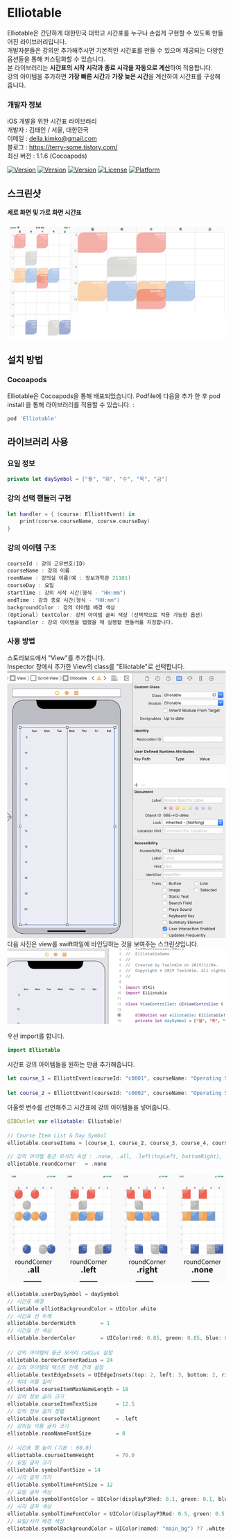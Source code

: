 # Elliotable
Elliotable은 간단하게 대한민국 대학교 시간표를 누구나 손쉽게 구현할 수 있도록 만들어진 라이브러리입니다.   
개발자분들은 강의만 추가해주시면 기본적인 시간표를 만들 수 있으며 제공되는 다양한 옵션들을 통해 커스텀화할 수 있습니다.   
본 라이브러리는 **시간표의 시작 시각과 종료 시각을 자동으로 계산**하여 적용합니다.  
강의 아이템을 추가하면 **가장 빠른 시간**과 **가장 늦은 시간**을 계산하여 시간표를 구성해줍니다.  

### 개발자 정보
iOS 개발을 위한 시간표 라이브러리   
개발자 : 김태인 / 서울, 대한민국   
이메일 : della.kimko@gmail.com   
블로그 : https://terry-some.tistory.com/  
최신 버전 : 1.1.6 (Cocoapods)    
  
[![Version](https://img.shields.io/badge/version-v1.1.6-green.svg?style=flat)](http://cocoapods.org/pods/Elliotable)
[![Version](https://img.shields.io/badge/ios-11.0-blue.svg?style=flat)](http://cocoapods.org/pods/Elliotable)
[![Version](https://img.shields.io/cocoapods/v/Elliotable.svg?style=flat)](http://cocoapods.org/pods/Elliotable)
[![License](https://img.shields.io/cocoapods/l/Elliotable.svg?style=flat)](http://cocoapods.org/pods/Elliotable)
[![Platform](https://img.shields.io/cocoapods/p/Elliotable.svg?style=flat)](http://cocoapods.org/pods/Elliotable)

## 스크린샷   
#### 세로 화면 및 가로 화면 시간표      
![screenshot](./screenshot_1.png)   

## 설치 방법

### Cocoapods
Elliotable은 Cocoapods을 통해 배포되었습니다. Podfile에 다음을 추가 한 후 pod install 을 통해 라이브러리를 적용할 수 있습니다. :   
```ruby
pod 'Elliotable'
```

## 라이브러리 사용    
### 요일 정보   
```swift
private let daySymbol = ["월", "화", "수", "목", "금"]   
```
### 강의 선택 핸들러 구현    
```swift
let handler = { (course: ElliottEvent) in   
    print(course.courseName, course.courseDay)   
}   
```

### 강의 아이템 구조   
```swift
courseId : 강의 고유번호(ID)   
courseName : 강의 이름 
roomName : 강의실 이름(예 : 정보과학관 21101)
courseDay : 요일
startTime : 강의 시작 시간(형식 - "HH:mm")
endTime : 강의 종료 시간(형식 - "HH:mm")
backgroundColor : 강의 아이템 배경 색상
(Optional) textColor: 강의 아이템 글씨 색상 (선택적으로 적용 가능한 옵션)
tapHandler : 강의 아이템을 탭했을 때 실행할 핸들러를 지정합니다.
```

### 사용 방법    
스토리보드에서 "View"를 추가합니다.    
Inspector 창에서 추가한 View의 class를 "Elliotable"로 선택합니다.   
![screenshot](./screenshot3.png)   
다음 사진은 view를 swift파일에 바인딩하는 것을 보여주는 스크린샷입니다.   
![screenshot](./screenshot4.png)   


우선 import를 합니다.   
```swift
import Elliotable
```
시간표 강의 아이템들을 원하는 만큼 추가해줍니다.   
```swift
let course_1 = ElliottEvent(courseId: "c0001", courseName: "Operating System", roomName: "IT Building 21204", courseDay: .tuesday, startTime: "12:00", endTime: "13:15", backgroundColor: [UIColor], tapHandler: handler)

let course_2 = ElliottEvent(courseId: "c0002", courseName: "Operating System", roomName: "IT Building 21204", courseDay: .thursday, startTime: "12:00", endTime: "13:15", textColor: UIColor.white, backgroundColor: [UIColor], tapHandler: handler)
```
아울렛 변수를 선언해주고 시간표에 강의 아이템들을 넣어줍니다.   
```swift
@IBOutlet var elliotable: Elliotable!

// Course Item List & Day Symbol
elliotable.courseItems = [course_1, course_2, course_3, course_4, course_5, course_6, course_7, course_8, course_9, course_10]
```

```swift
// 강의 아이템 둥근 모서리 속성 : .none, .all, .left(topLeft, bottomRight), .right(topRight, bottomLeft)
elliotable.roundCorner   = .none
```
![screenshot](./screenshot_round_corner.png) 

```swift
elliotable.userDaySymbol = daySymbol     
// 시간표 배경
elliotable.elliotBackgroundColor = UIColor.white
// 시간표 선 두께
elliotable.borderWidth        = 1
// 시간표 선 색상
elliotable.borderColor        = UIColor(red: 0.85, green: 0.85, blue: 0.85, alpha: 1.0)

// 강의 아이템의 둥근 모서리 radius 설정   
elliotable.borderCornerRadius = 24
// 강의 아이템의 텍스트 안쪽 간격 설정
elliotable.textEdgeInsets = UIEdgeInsets(top: 2, left: 3, bottom: 2, right: 10)
// 최대 이름 길이
elliotable.courseItemMaxNameLength = 18
// 강의 정보 글자 크기
elliotable.courseItemTextSize      = 12.5
// 강의 정보 글자 정렬
elliotable.courseTextAlignment     = .left
// 강의실 이름 글자 크기
elliotable.roomNameFontSize        = 8

// 시간표 행 높이 (기본 : 60.0)
elliottable.courseItemHeight       = 70.0
// 요일 글자 크기
elliotable.symbolFontSize = 14
// 시각 글자 크기
elliotable.symbolTimeFontSize = 12
// 요일 글자 색상
elliotable.symbolFontColor = UIColor(displayP3Red: 0.1, green: 0.1, blue: 0.1, alpha: 1.0)
// 시각 글자 색상
elliotable.symbolTimeFontColor = UIColor(displayP3Red: 0.5, green: 0.5, blue: 0.5, alpha: 1.0)
// 요일/시각 배경 색상
elliotable.symbolBackgroundColor = UIColor(named: "main_bg") ?? .white  
```

